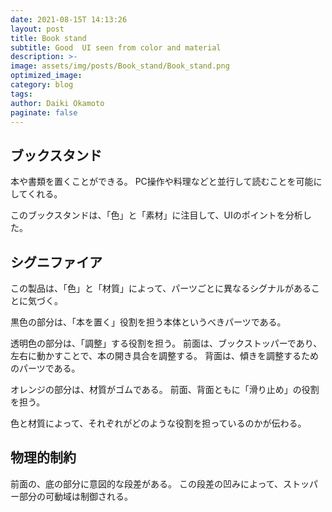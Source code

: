 ```yaml
---
date: 2021-08-15T 14:13:26
layout: post
title: Book stand
subtitle: Good  UI seen from color and material
description: >-
image: assets/img/posts/Book_stand/Book_stand.png
optimized_image: 
category: blog
tags: 
author: Daiki Okamoto
paginate: false
---
```


## ブックスタンド

本や書類を置くことができる。
PC操作や料理などと並行して読むことを可能にしてくれる。

このブックスタンドは、「色」と「素材」に注目して、UIのポイントを分析した。


## シグニファイア

この製品は、「色」と「材質」によって、パーツごとに異なるシグナルがあることに気づく。

黒色の部分は、「本を置く」役割を担う本体というべきパーツである。

透明色の部分は、「調整」する役割を担う。
前面は、ブックストッパーであり、左右に動かすことで、本の開き具合を調整する。
背面は、傾きを調整するためのパーツである。

オレンジの部分は、材質がゴムである。
前面、背面ともに「滑り止め」の役割を担う。

色と材質によって、それぞれがどのような役割を担っているのかが伝わる。


## 物理的制約

前面の、底の部分に意図的な段差がある。
この段差の凹みによって、ストッパー部分の可動域は制御される。